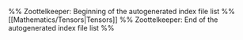 %% Zoottelkeeper: Beginning of the autogenerated index file list  %%
 [[Mathematics/Tensors|Tensors]]
%% Zoottelkeeper: End of the autogenerated index file list  %%
